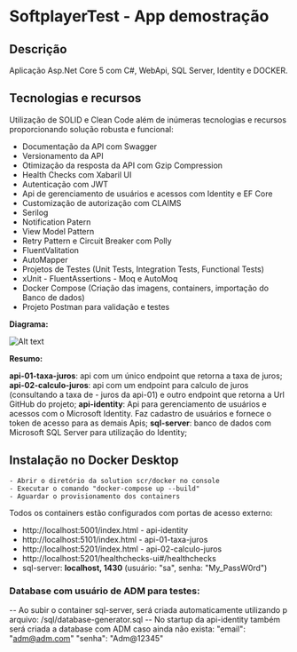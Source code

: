 # SoftplayerTest - App demostração

## Descrição

Aplicação Asp.Net Core 5 com C#, WebApi, SQL Server, Identity e DOCKER.

## Tecnologias e recursos
Utilização de SOLID e Clean Code além de inúmeras tecnologias e recursos proporcionando solução robusta e funcional:

* Documentação da API com Swagger
* Versionamento da API
* Otimização da resposta da API com Gzip Compression
* Health Checks com Xabaril UI
* Autenticação com JWT
* Api de gerenciamento de usuários e acessos com Identity e EF Core
* Customização de autorização com CLAIMS
* Serilog
* Notification Patern
* View Model Pattern
* Retry Pattern e Circuit Breaker com Polly
* FluentValitation
* AutoMapper
* Projetos de Testes (Unit Tests, Integration Tests, Functional Tests)
* xUnit - FluentAssertions - Moq e AutoMoq
* Docker Compose (Criação das imagens, containers, importação do Banco de dados)
* Projeto Postman para validação e testes
 
**Diagrama:** 

![Alt text](docs/im/drawIO_diagram.PNG?raw=true "Diagrama")

**Resumo:** 

**api-01-taxa-juros**: api com um único endpoint que retorna a taxa de juros;
**api-02-calculo-juros**: api com um endpoint para calculo de juros (consultando a taxa de - juros da api-01) e outro endpoint que retorna a Url GitHub do projeto;
**api-identity**: Api para gerenciamento de usuários e acessos com o Microsoft Identity. Faz cadastro de usuários e fornece o token de acesso para as demais Apis;
**sql-server**: banco de dados com Microsoft SQL Server para utilização do Identity;


## Instalação no Docker Desktop
```
- Abrir o diretório da solution scr/docker no console
- Executar o comando "docker-compose up --build" 
- Aguardar o provisionamento dos containers
```

Todos os containers estão configurados com portas de acesso externo:
- http://localhost:5001/index.html - api-identity
- http://localhost:5101/index.html - api-01-taxa-juros
- http://localhost:5201/index.html - api-02-calculo-juros
- http://localhost:5201/healthchecks-ui#/healthchecks
- sql-server: **localhost, 1430** (usuário: "sa", senha: "My_PassW0rd")

### Database com usuário de ADM para testes:
-- Ao subir o container sql-server, será criada automaticamente utilizando p arquivo: /sql/database-generator.sql
-- No startup da api-identity também será criada a database com ADM caso ainda não exista:
"email": "adm@adm.com"
"senha": "Adm@12345"